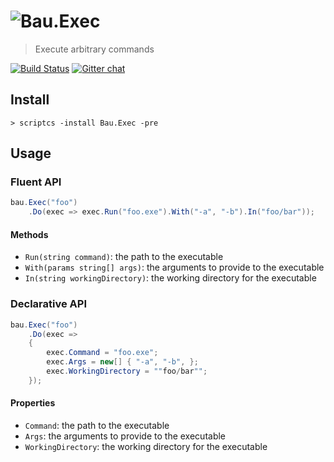 # ![Bau](https://raw.githubusercontent.com/bau-build/bau/dev/assets/bau.128.png).Exec

> Execute arbitrary commands

[![Build Status](http://teamcity.codebetter.com/app/rest/builds/buildType:%28id:bt1253%29/statusIcon)](http://teamcity.codebetter.com/viewType.html?buildTypeId=bt1253&guest=1) [![Gitter chat](https://badges.gitter.im/bau-build/bau.png)](https://gitter.im/bau-build/bau)

## Install

```batch
> scriptcs -install Bau.Exec -pre
```

## Usage

### Fluent API

```C#
bau.Exec("foo")
    .Do(exec => exec.Run("foo.exe").With("-a", "-b").In("foo/bar"));
```

#### Methods

* `Run(string command)`: the path to the executable
* `With(params string[] args)`: the arguments to provide to the executable
* `In(string workingDirectory)`: the working directory for the executable

### Declarative API

```C#
bau.Exec("foo")
    .Do(exec =>
    {
        exec.Command = "foo.exe";
        exec.Args = new[] { "-a", "-b", };
        exec.WorkingDirectory = ""foo/bar"";
    });
```

#### Properties

* `Command`: the path to the executable
* `Args`: the arguments to provide to the executable
* `WorkingDirectory`: the working directory for the executable
